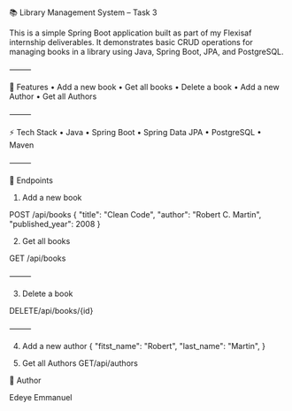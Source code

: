 📚 Library Management System – Task 3

This is a simple Spring Boot application built as part of my Flexisaf internship deliverables. It demonstrates basic CRUD operations for managing books in a library using Java, Spring Boot, JPA, and PostgreSQL.

⸻

🚀 Features
	•	Add a new book
	•	Get all books
	•	Delete a book
	•   Add  a new Author
	• 	Get all Authors

⸻

⚡ Tech Stack
	•	Java
	•	Spring Boot
	•	Spring Data JPA
	•	PostgreSQL
	•	Maven

⸻

🔗 Endpoints

1. Add a new book

POST /api/books
{
  "title": "Clean Code",
  "author": "Robert C. Martin",
  "published_year": 2008
}

2. Get all books

GET /api/books

⸻

3. Delete a book

DELETE/api/books/{id}

⸻

4. Add a new author
{
  "fitst_name": "Robert",
  "last_name": "Martin",
}

5. Get all Authors
GET/api/authors
   

📝 Author

Edeye Emmanuel
